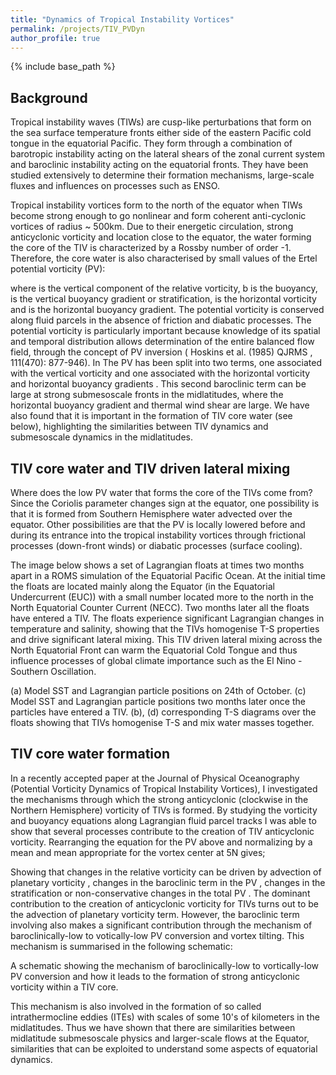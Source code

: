 ```yaml
---
title: "Dynamics of Tropical Instability Vortices"
permalink: /projects/TIV_PVDyn
author_profile: true
---
```


{% include base_path %}

## Background

Tropical instability waves (TIWs) are cusp-like perturbations that
form on the sea surface temperature fronts either side of the eastern
Pacific cold tongue in the equatorial Pacific. They form through a
combination of barotropic instability acting on the lateral shears of
the zonal current system and baroclinic instability acting on the
equatorial fronts. They have been studied extensively to determine
their formation mechanisms, large-scale fluxes and influences on
processes such as ENSO.

Tropical instability vortices form to the north of the equator when
TIWs become strong enough to go nonlinear and form coherent
anti-cyclonic vortices of radius ~ 500km. Due to their energetic
circulation, strong anticyclonic vorticity and location close to the
equator, the water forming the core of the TIV is characterized by a
Rossby number of order -1. Therefore, the core water is also
characterised by small values of the Ertel potential vorticity (PV):

where is the vertical component of the relative vorticity, b is the
buoyancy, is the vertical buoyancy gradient or stratification, is the
horizontal vorticity and is the horizontal buoyancy gradient. The
potential vorticity is conserved along fluid parcels in the absence of
friction and diabatic processes. The potential vorticity is
particularly important because knowledge of its spatial and temporal
distribution allows determination of the entire balanced flow field,
through the concept of PV inversion ( Hoskins et al. (1985) QJRMS ,
111(470): 877-946). In The PV has been split into two terms, one
associated with the vertical vorticity and one associated with the
horizontal vorticity and horizontal buoyancy gradients . This second
baroclinic term can be large at strong submesoscale fronts in the
midlatitudes, where the horizontal buoyancy gradient and thermal wind
shear are large. We have also found that it is important in the
formation of TIV core water (see below), highlighting the similarities
between TIV dynamics and submesoscale dynamics in the midlatitudes.

## TIV core water and TIV driven lateral mixing

Where does the low PV water that forms the core of the TIVs come from?
Since the Coriolis parameter changes sign at the equator, one
possibility is that it is formed from Southern Hemisphere water
advected over the equator. Other possibilities are that the PV is
locally lowered before and during its entrance into the tropical
instability vortices through frictional processes (down-front winds)
or diabatic processes (surface cooling).

The image below shows a set of Lagrangian floats at times two months
apart in a ROMS simulation of the Equatorial Pacific Ocean. At the
initial time the floats are located mainly along the Equator (in the
Equatorial Undercurrent (EUC)) with a small number located more to the
north in the North Equatorial Counter Current (NECC). Two months later
all the floats have entered a TIV. The floats experience significant
Lagrangian changes in temperature and salinity, showing that the TIVs
homogenise T-S properties and drive significant lateral mixing. This
TIV driven lateral mixing across the North Equatorial Front can warm
the Equatorial Cold Tongue and thus influence processes of global
climate importance such as the El Nino - Southern Oscillation.

(a) Model SST and Lagrangian particle positions on 24th of
October. (c) Model SST and Lagrangian particle positions two months
later once the particles have entered a TIV. (b), (d) corresponding
T-S diagrams over the floats showing that TIVs homogenise T-S and mix
water masses together.

## TIV core water formation

In a recently accepted paper at the Journal of Physical Oceanography
(Potential Vorticity Dynamics of Tropical Instability Vortices), I
investigated the mechanisms through which the strong anticyclonic
(clockwise in the Northern Hemisphere) vorticity of TIVs is formed. By
studying the vorticity and buoyancy equations along Lagrangian fluid
parcel tracks I was able to show that several processes contribute to
the creation of TIV anticyclonic vorticity. Rearranging the equation
for the PV above and normalizing by a mean and mean appropriate for
the vortex center at 5N gives;

Showing that changes in the relative vorticity can be driven by
advection of planetary vorticity , changes in the baroclinic term in
the PV , changes in the stratification or non-conservative changes in
the total PV . The dominant contribution to the creation of
anticyclonic vorticity for TIVs turns out to be the advection of
planetary vorticity term. However, the baroclinic term involving also
makes a significant contribution through the mechanism of
baroclinically-low to votically-low PV conversion and vortex
tilting. This mechanism is summarised in the following schematic:

A schematic showing the mechanism of baroclinically-low to
vortically-low PV conversion and how it leads to the formation of
strong anticyclonic vorticity within a TIV core.

This mechanism is also involved in the formation of so called
intrathermocline eddies (ITEs) with scales of some 10's of kilometers
in the midlatitudes. Thus we have shown that there are similarities
between midlatitude submesoscale physics and larger-scale flows at the
Equator, similarities that can be exploited to understand some aspects
of equatorial dynamics.

